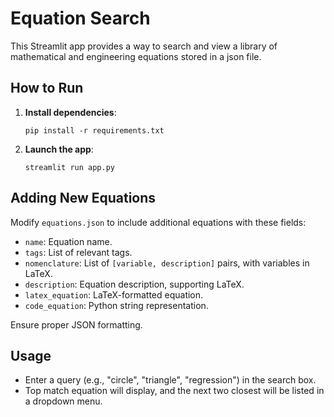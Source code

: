 # Equation Search

This Streamlit app provides a way to search and view a library of mathematical and engineering equations stored in a json file.

## How to Run

1. **Install dependencies**:
   ```
   pip install -r requirements.txt
   ```
2. **Launch the app**:
   ```
   streamlit run app.py
   ```

## Adding New Equations

Modify `equations.json` to include additional equations with these fields:
- `name`: Equation name.
- `tags`: List of relevant tags.
- `nomenclature`: List of `[variable, description]` pairs, with variables in LaTeX.
- `description`: Equation description, supporting LaTeX.
- `latex_equation`: LaTeX-formatted equation.
- `code_equation`: Python string representation.

Ensure proper JSON formatting.

## Usage

- Enter a query (e.g., "circle", "triangle", "regression") in the search box.
- Top match equation will display, and the next two closest will be listed in a dropdown menu.